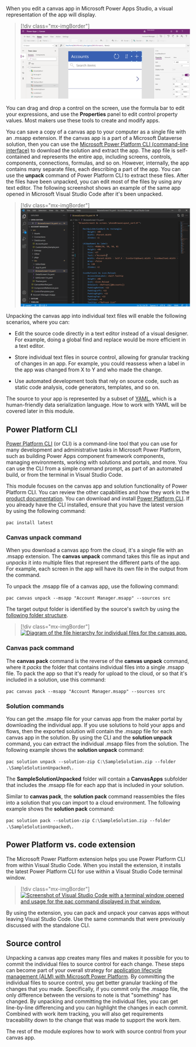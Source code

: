 When you edit a canvas app in Microsoft Power Apps Studio, a visual representation of the app will display.

> [!div class="mx-imgBorder"]
> [![Screenshot of a canvas app in Power Apps Studio.](../media/canvas-app.png)](../media/canvas-app.png#lightbox)

You can drag and drop a control on the screen, use the formula bar to edit your expressions, and use the **Properties** panel to edit control property values. Most makers use these tools to create and modify apps.

You can save a copy of a canvas app to your computer as a single file with an .msapp extension. If the canvas app is a part of a Microsoft Dataverse solution, then you can use the [Microsoft Power Platform CLI (command-line interface)](/power-apps/developer/data-platform/powerapps-cli/?azure-portal=true) to download the solution and extract the app. The app file is self-contained and represents the entire app, including screens, controls, components, connections, formulas, and so on. However, internally, the app contains many separate files, each describing a part of the app. You can use the **unpack** command of Power Platform CLI to extract these files. After the files have been unpacked, you can edit most of the files by using any text editor. The following screenshot shows an example of the same app opened in Microsoft Visual Studio Code after it's been unpacked.

> [!div class="mx-imgBorder"]
> [![Screenshot of Visual Studio Code editor with the folder opened that contains individual files for the canvas app.](../media/visual-studio-code.png)](../media/visual-studio-code.png#lightbox)

Unpacking the canvas app into individual text files will enable the following scenarios, where you can:

-   Edit the source code directly in a text editor instead of a visual designer. For example, doing a global find and replace would be more efficient in a text editor.

-   Store individual text files in source control, allowing for granular tracking of changes in an app. For example, you could reassess when a label in the app was changed from X to Y and who made the change.

-   Use automated development tools that rely on source code, such as static code analysis, code generators, templates, and so on.

The source to your app is represented by a subset of [YAML](https://yaml.org/?azure-portal=true), which is a human-friendly data serialization language. How to work with YAML will be covered later in this module.

## Power Platform CLI 

[Power Platform CLI](/power-apps/developer/data-platform/powerapps-cli/?azure-portal=true) (or CLI) is a command-line tool that you can use for many development and administrative tasks in Microsoft Power Platform, such as building Power Apps component framework components, managing environments, working with solutions and portals, and more. You can use the CLI from a simple command prompt, as part of an automated build, or from the terminal in Visual Studio Code.

This module focuses on the canvas app and solution functionality of Power Platform CLI. You can review the other capabilities and how they work in the [product documentation](/power-apps/developer/data-platform/powerapps-cli?azure-portal=true#common-commands). You can download and install [Power Platform CLI](https://aka.ms/PowerAppsCLI/?azure-portal=true). If you already have the CLI installed, ensure that you have the latest version by using the following command:

```pac install latest```

### Canvas unpack command

When you download a canvas app from the cloud, it's a single file with an .msapp extension. The **canvas unpack** command takes this file as input and *unpacks* it into multiple files that represent the different parts of the app. For example, each screen in the app will have its own file in the output from the command.

To unpack the .msapp file of a canvas app, use the following command:

```pac canvas unpack --msapp "Account Manager.msapp" --sources src```

The target output folder is identified by the source's switch by using the [following folder structure](/power-apps/developer/data-platform/powerapps-cli?azure-portal=true#folder-structure).

> [!div class="mx-imgBorder"]
> [![Diagram of the file hierarchy for individual files for the canvas app.](../media/file-hierarchy.png)](../media/file-hierarchy.png#lightbox)

### Canvas pack command

The **canvas pack** command is the reverse of the **canvas unpack** command, where it *packs* the folder that contains individual files into a single .msapp file. To pack the app so that it's ready for upload to the cloud, or so that it's included in a solution, use this command:

```pac canvas pack --msapp "Account Manager.msapp" --sources src```

### Solution commands

You can get the .msapp file for your canvas app from the maker portal by downloading the individual app. If you use solutions to hold your apps and flows, then the exported solution will contain the .msapp file for each canvas app in the solution. By using the CLI and the **solution unpack** command, you can extract the individual .msapp files from the solution. The following example shows the **solution unpack** command:

```pac solution unpack --solution-zip C:\SampleSolution.zip --folder .\SampleSolutionUnpacked\.```

The **SampleSolutionUnpacked** folder will contain a **CanvasApps** subfolder that includes the .msapp file for each app that is included in your solution.

Similar to **canvas pack**, the **solution pack** command reassembles the files into a solution that you can import to a cloud environment. The following example shows the **solution pack** command:

```pac solution pack --solution-zip C:\SampleSolution.zip --folder .\SampleSolutionUnpacked\.```

## Power Platform vs. code extension

The Microsoft Power Platform extension helps you use Power Platform CLI from within Visual Studio Code. When you install the extension, it installs the latest Power Platform CLI for use within a Visual Studio Code terminal window.

> [!div class="mx-imgBorder"]
> [![Screenshot of Visual Studio Code with a terminal window opened and usage for the pac command displayed in that window.](../media/terminal.png)](../media/terminal.png#lightbox)

By using the extension, you can pack and unpack your canvas apps without leaving Visual Studio Code. Use the same commands that were previously discussed with the standalone CLI.

## Source control 

Unpacking a canvas app creates many files and makes it possible for you to commit the individual files to source control for each change. These steps can become part of your overall strategy for [application lifecycle management (ALM) with Microsoft Power Platform](/power-platform/alm/?azure-portal=true). By committing the individual files to source control, you get better granular tracking of the changes that you made. Specifically, if you commit only the .msapp file, the only difference between the versions to note is that "something" has changed. By unpacking and committing the individual files, you can get line-by-line differencing and you can highlight the changes in each commit. Combined with work item tracking, you will also get requirements traceability down to the change that was made to support the work item.

The rest of the module explores how to work with source control from your canvas app.
